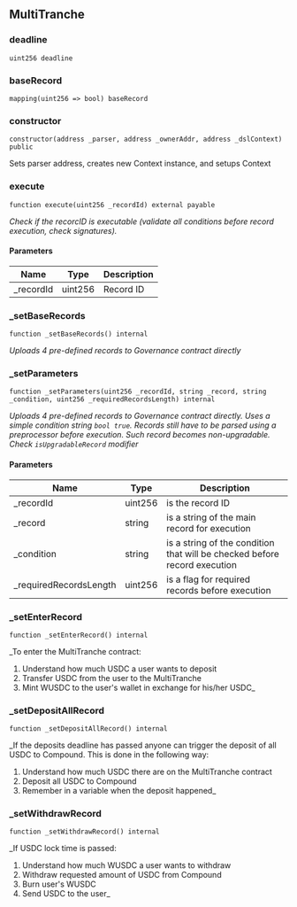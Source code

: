 ## MultiTranche

### deadline

```solidity
uint256 deadline
```

### baseRecord

```solidity
mapping(uint256 => bool) baseRecord
```

### constructor

```solidity
constructor(address _parser, address _ownerAddr, address _dslContext) public
```

Sets parser address, creates new Context instance, and setups Context

### execute

```solidity
function execute(uint256 _recordId) external payable
```

_Check if the recorcID is executable (validate all conditions before
record execution, check signatures)._

#### Parameters

| Name | Type | Description |
| ---- | ---- | ----------- |
| _recordId | uint256 | Record ID |

### _setBaseRecords

```solidity
function _setBaseRecords() internal
```

_Uploads 4 pre-defined records to Governance contract directly_

### _setParameters

```solidity
function _setParameters(uint256 _recordId, string _record, string _condition, uint256 _requiredRecordsLength) internal
```

_Uploads 4 pre-defined records to Governance contract directly.
Uses a simple condition string `bool true`.
Records still have to be parsed using a preprocessor before execution. Such record becomes
non-upgradable. Check `isUpgradableRecord` modifier_

#### Parameters

| Name | Type | Description |
| ---- | ---- | ----------- |
| _recordId | uint256 | is the record ID |
| _record | string | is a string of the main record for execution |
| _condition | string | is a string of the condition that will be checked before record execution |
| _requiredRecordsLength | uint256 | is a flag for required records before execution |

### _setEnterRecord

```solidity
function _setEnterRecord() internal
```

_To enter the MultiTranche contract:
1. Understand how much USDC a user wants to deposit
2. Transfer USDC from the user to the MultiTranche
3. Mint WUSDC to the user's wallet in exchange for his/her USDC_

### _setDepositAllRecord

```solidity
function _setDepositAllRecord() internal
```

_If the deposits deadline has passed anyone can trigger the deposit of all USDC to
     Compound. This is done in the following way:
1. Understand how much USDC there are on the MultiTranche contract
2. Deposit all USDC to Compound
3. Remember in a variable when the deposit happened_

### _setWithdrawRecord

```solidity
function _setWithdrawRecord() internal
```

_If USDC lock time is passed:
1. Understand how much WUSDC a user wants to withdraw
2. Withdraw requested amount of USDC from Compound
3. Burn user's WUSDC
4. Send USDC to the user_

